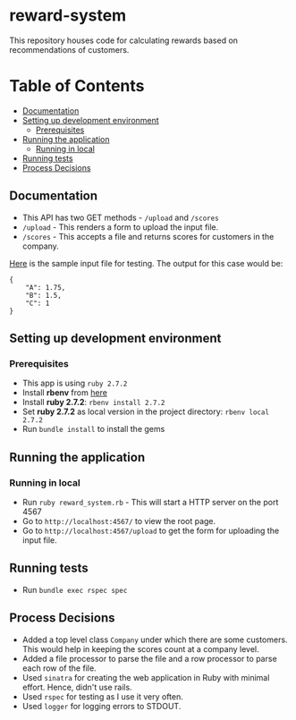 # reward-system

This repository houses code for calculating rewards based on recommendations of customers.

Table of Contents
=================
* [Documentation](#documentation)
* [Setting up development environment](#setting-up-development-environment)
  * [Prerequisites](#prerequisites)
* [Running the application](#running-the-application)
  * [Running in local](#running-in-local)
* [Running tests](#running-tests)
* [Process Decisions](#process-decisions)

## Documentation

* This API has two GET methods - `/upload` and `/scores`
* `/upload` - This renders a form to upload the input file.
* `/scores` - This accepts a file and returns scores for customers in the company.

[Here](https://github.com/VenkataSubhash96/reward-system/blob/main/sample_input) is the sample input file for testing.
The output for this case would be:
```
{
    "A": 1.75,
    "B": 1.5,
    "C": 1
}
```

## Setting up development environment

### Prerequisites

* This app is using `ruby 2.7.2`
* Install **rbenv** from [here](https://www.digitalocean.com/community/tutorials/how-to-install-ruby-on-rails-with-rbenv-on-ubuntu-14-04)
* Install **ruby 2.7.2**: `rbenv install 2.7.2`
* Set **ruby 2.7.2** as local version in the project directory: `rbenv local 2.7.2`
* Run `bundle install` to install the gems

## Running the application

### Running in local

* Run `ruby reward_system.rb` - This will start a HTTP server on the port 4567
* Go to `http://localhost:4567/` to view the root page.
* Go to `http://localhost:4567/upload` to get the form for uploading the input file.

## Running tests

* Run `bundle exec rspec spec`

## Process Decisions

* Added a top level class `Company` under which there are some customers. This would help in keeping the scores count at a company level.
* Added a file processor to parse the file and a row processor to parse each row of the file.
* Used `sinatra` for creating the web application in Ruby with minimal effort. Hence, didn't use rails.
* Used `rspec` for testing as I use it very often.
* Used `logger` for logging errors to STDOUT.